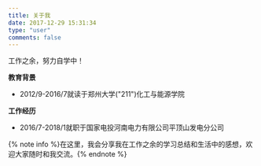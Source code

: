 ```yaml
---
title: 关于我
date: 2017-12-29 15:31:34
type: "user"
comments: false
---
```

 

工作之余，努力自学中！

**教育背景**                                                                                   
* 2012/9-2016/7就读于郑州大学("211")化工与能源学院


**工作经历**
* 2016/7-2018/1就职于国家电投河南电力有限公司平顶山发电分公司


{% note info %}在这里，我会分享我在工作之余的学习总结和生活中的感想，欢迎大家随时和我交流。{% endnote %}
